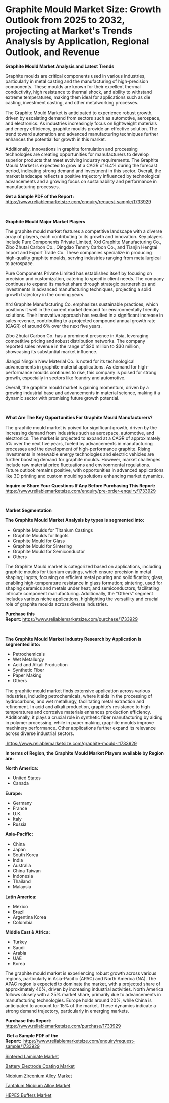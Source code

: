 <p><h1>Graphite Mould Market Size: Growth Outlook from 2025 to 2032, projecting at Market's Trends Analysis by Application, Regional Outlook, and Revenue</h1></p><p><strong>Graphite Mould Market Analysis and Latest Trends</strong></p>
<p><p>Graphite moulds are critical components used in various industries, particularly in metal casting and the manufacturing of high-precision components. These moulds are known for their excellent thermal conductivity, high resistance to thermal shock, and ability to withstand extreme temperatures, making them ideal for applications such as die casting, investment casting, and other metalworking processes.</p><p>The Graphite Mould Market is anticipated to experience robust growth, driven by escalating demand from sectors such as automotive, aerospace, and electronics. As industries increasingly focus on lightweight materials and energy efficiency, graphite moulds provide an effective solution. The trend toward automation and advanced manufacturing techniques further enhances the potential for growth in this market.</p><p>Additionally, innovations in graphite formulation and processing technologies are creating opportunities for manufacturers to develop superior products that meet evolving industry requirements. The Graphite Mould Market is expected to grow at a CAGR of 6.4% during the forecast period, indicating strong demand and investment in this sector. Overall, the market landscape reflects a positive trajectory influenced by technological advancements and a growing focus on sustainability and performance in manufacturing processes.</p></p>
<p><strong>Get a Sample PDF of the Report:&nbsp;</strong> <a href="https://www.reliablemarketsize.com/enquiry/request-sample/1733929?utm_campaign=1845&utm_medium=2&utm_source=Github&utm_content=ia&utm_term=02042025&utm_id=graphite-mould">https://www.reliablemarketsize.com/enquiry/request-sample/1733929</a></p>
<p>&nbsp;</p>
<p><strong>Graphite Mould Major Market Players</strong></p>
<p><p>The graphite mould market features a competitive landscape with a diverse array of players, each contributing to its growth and innovation. Key players include Pure Components Private Limited, Xrd Graphite Manufacturing Co., Zibo Zhutai Carbon Co., Qingdao Tennry Carbon Co., and Tianjin Hengtai Import and Export Trade Co. These companies specialize in producing high-quality graphite moulds, serving industries ranging from metallurgical to aerospace.</p><p>Pure Components Private Limited has established itself by focusing on precision and customization, catering to specific client needs. The company continues to expand its market share through strategic partnerships and investments in advanced manufacturing techniques, projecting a solid growth trajectory in the coming years.</p><p>Xrd Graphite Manufacturing Co. emphasizes sustainable practices, which positions it well in the current market demand for environmentally friendly solutions. Their innovative approach has resulted in a significant increase in sales revenue, contributing to a projected compound annual growth rate (CAGR) of around 6% over the next five years.</p><p>Zibo Zhutai Carbon Co. has a prominent presence in Asia, leveraging competitive pricing and robust distribution networks. The company reported sales revenue in the range of $20 million to $30 million, showcasing its substantial market influence. </p><p>Jiangxi Ningxin New Material Co. is noted for its technological advancements in graphite material applications. As demand for high-performance moulds continues to rise, this company is poised for strong growth, especially in sectors like foundry and automotive.</p><p>Overall, the graphite mould market is gaining momentum, driven by a growing industrial base and advancements in material science, making it a dynamic sector with promising future growth potential.</p></p>
<p>&nbsp;</p>
<p><strong>What Are The Key Opportunities For Graphite Mould Manufacturers?</strong></p>
<p><p>The graphite mould market is poised for significant growth, driven by the increasing demand from industries such as aerospace, automotive, and electronics. The market is projected to expand at a CAGR of approximately 5% over the next five years, fueled by advancements in manufacturing processes and the development of high-performance graphite. Rising investments in renewable energy technologies and electric vehicles are further boosting demand for graphite moulds. However, market challenges include raw material price fluctuations and environmental regulations. Future outlook remains positive, with opportunities in advanced applications like 3D printing and custom moulding solutions enhancing market dynamics.</p></p>
<p><strong>Inquire or Share Your Questions If Any Before Purchasing This Report:</strong> <a href="https://www.reliablemarketsize.com/enquiry/pre-order-enquiry/1733929?utm_campaign=1845&utm_medium=2&utm_source=Github&utm_content=ia&utm_term=02042025&utm_id=graphite-mould">https://www.reliablemarketsize.com/enquiry/pre-order-enquiry/1733929</a></p>
<p>&nbsp;</p>
<p><strong>Market Segmentation</strong></p>
<p><strong>The Graphite Mould Market Analysis by types is segmented into:</strong></p>
<p><ul><li>Graphite Moulds for Titanium Castings</li><li>Graphite Moulds for Ingots</li><li>Graphite Mould for Glass</li><li>Graphite Mould for Sintering</li><li>Graphite Mould for Semiconductor</li><li>Others</li></ul></p>
<p><p>The Graphite Mould market is categorized based on applications, including graphite moulds for titanium castings, which ensure precision in metal shaping; ingots, focusing on efficient metal pouring and solidification; glass, enabling high-temperature resistance in glass formation; sintering, used for shaping ceramics and metals under heat; and semiconductors, facilitating intricate component manufacturing. Additionally, the "Others" segment includes various niche applications, highlighting the versatility and crucial role of graphite moulds across diverse industries.</p></p>
<p><strong>Purchase this Report:&nbsp;</strong><a href="https://www.reliablemarketsize.com/purchase/1733929?utm_campaign=1845&utm_medium=2&utm_source=Github&utm_content=ia&utm_term=02042025&utm_id=graphite-mould">https://www.reliablemarketsize.com/purchase/1733929</a></p>
<p>&nbsp;</p>
<p><strong>The Graphite Mould Market Industry Research by Application is segmented into:</strong></p>
<p><ul><li>Petrochemicals</li><li>Wet Metallurgy</li><li>Acid and Alkali Production</li><li>Synthetic Fiber</li><li>Paper Making</li><li>Others</li></ul></p>
<p><p>The graphite mould market finds extensive application across various industries, including petrochemicals, where it aids in the processing of hydrocarbons, and wet metallurgy, facilitating metal extraction and refinement. In acid and alkali production, graphite’s resistance to high temperatures and corrosive materials enhances production efficiency. Additionally, it plays a crucial role in synthetic fiber manufacturing by aiding in polymer processing, while in paper making, graphite moulds improve machinery performance. Other applications further expand its relevance across diverse industrial sectors.</p></p>
<p><a href="https://www.reliablemarketsize.com/graphite-mould-r1733929?utm_campaign=1845&utm_medium=2&utm_source=Github&utm_content=ia&utm_term=02042025&utm_id=graphite-mould">&nbsp;https://www.reliablemarketsize.com/graphite-mould-r1733929</a></p>
<p><strong>In terms of Region, the Graphite Mould Market Players available by Region are:</strong></p>
<p>
    <p> <strong> North America: </strong>
        <ul>
            <li>United States</li>
            <li>Canada</li>
        </ul>
        </p> 
    <p> <strong> Europe: </strong>
        <ul>
            <li>Germany</li>
            <li>France</li>
            <li>U.K.</li>
            <li>Italy</li>
            <li>Russia</li>
        </ul>
        </p> 
    <p> <strong> Asia-Pacific: </strong>
        <ul>
            <li>China</li>
            <li>Japan</li>
            <li>South Korea</li>
            <li>India</li>
            <li>Australia</li>
            <li>China Taiwan</li>
            <li>Indonesia</li>
            <li>Thailand</li>
            <li>Malaysia</li>
        </ul>
        </p> 
    <p> <strong> Latin America: </strong>
        <ul>
            <li>Mexico</li>
            <li>Brazil</li>
            <li>Argentina Korea</li>
            <li>Colombia</li>
        </ul>
        </p> 
    <p> <strong> Middle East & Africa: </strong>
        <ul>
            <li>Turkey</li>
            <li>Saudi</li>
            <li>Arabia</li>
            <li>UAE</li>
            <li>Korea</li>
        </ul>
    </p>
    </p>
<p><p>The graphite mould market is experiencing robust growth across various regions, particularly in Asia-Pacific (APAC) and North America (NA). The APAC region is expected to dominate the market, with a projected share of approximately 40%, driven by increasing industrial activities. North America follows closely with a 25% market share, primarily due to advancements in manufacturing technologies. Europe holds around 20%, while China is anticipated to account for 15% of the market. These dynamics indicate a strong demand trajectory, particularly in emerging markets.</p></p>
<p><strong>Purchase this Report: </strong><a href="https://www.reliablemarketsize.com/purchase/1733929?utm_campaign=1845&utm_medium=2&utm_source=Github&utm_content=ia&utm_term=02042025&utm_id=graphite-mould">https://www.reliablemarketsize.com/purchase/1733929</a></p>
<p>&nbsp;<strong>Get a Sample PDF of the Report:&nbsp;&nbsp;</strong><a href="https://www.reliablemarketsize.com/enquiry/request-sample/1733929?utm_campaign=1845&utm_medium=2&utm_source=Github&utm_content=ia&utm_term=02042025&utm_id=graphite-mould">https://www.reliablemarketsize.com/enquiry/request-sample/1733929</a></p>
<p><strong></strong></p>
<p><p><a href="https://github.com/vestadjogile/Market-Research-Report-List-1/blob/main/sintered-laminate-market.md?utm_campaign=1845&utm_medium=2&utm_source=Github&utm_content=ia&utm_term=02042025&utm_id=graphite-mould">Sintered Laminate Market</a></p><p><a href="https://github.com/myrieronays5/Market-Research-Report-List-1/blob/main/battery-electrode-coating-market.md?utm_campaign=1845&utm_medium=2&utm_source=Github&utm_content=ia&utm_term=02042025&utm_id=graphite-mould">Battery Electrode Coating Market</a></p><p><a href="https://github.com/lelahokendo/Market-Research-Report-List-1/blob/main/niobium-zirconium-alloy-market.md?utm_campaign=1845&utm_medium=2&utm_source=Github&utm_content=ia&utm_term=02042025&utm_id=graphite-mould">Niobium Zirconium Alloy Market</a></p><p><a href="https://github.com/eskelimaksic/Market-Research-Report-List-1/blob/main/tantalum-niobium-alloy-market.md?utm_campaign=1845&utm_medium=2&utm_source=Github&utm_content=ia&utm_term=02042025&utm_id=graphite-mould">Tantalum Niobium Alloy Market</a></p><p><a href="https://github.com/gogashopkewy/Market-Research-Report-List-1/blob/main/hepes-buffers-market.md?utm_campaign=1845&utm_medium=2&utm_source=Github&utm_content=ia&utm_term=02042025&utm_id=graphite-mould">HEPES Buffers Market</a></p></p>